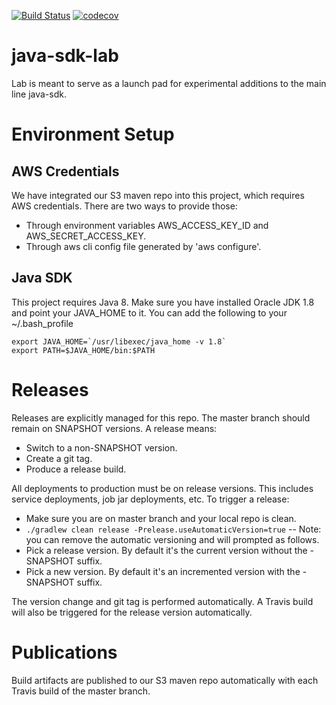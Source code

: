 [![Build Status](https://travis-ci.com/optimizely/java-sdk-lab.svg?token=y3xM1z7bQsqHX2NTEhps&branch=master)](https://travis-ci.com/optimizely/java-sdk-lab)
[![codecov](https://codecov.io/gh/optimizely/java-sdk-lab/branch/master/graph/badge.svg?token=WpuFvPnYuh)](https://codecov.io/gh/optimizely/java-sdk-lab)

# java-sdk-lab

Lab is meant to serve as a launch pad for experimental additions to the main line java-sdk.

# Environment Setup

## AWS Credentials
We have integrated our S3 maven repo into this project, which requires AWS credentials. There are two ways to provide
those:

- Through environment variables AWS_ACCESS_KEY_ID and AWS_SECRET_ACCESS_KEY.
- Through aws cli config file generated by 'aws configure'.

## Java SDK
This project requires Java 8. Make sure you have installed Oracle JDK 1.8 and point your JAVA_HOME to it. You can add
the following to your ~/.bash_profile

    export JAVA_HOME=`/usr/libexec/java_home -v 1.8`
    export PATH=$JAVA_HOME/bin:$PATH

# Releases
Releases are explicitly managed for this repo. The master branch should remain on SNAPSHOT versions. A release means:

- Switch to a non-SNAPSHOT version.
- Create a git tag.
- Produce a release build.

All deployments to production must be on release versions. This includes service deployments, job jar deployments, etc.
To trigger a release:

- Make sure you are on master branch and your local repo is clean.
- `./gradlew clean release -Prelease.useAutomaticVersion=true`
-- Note: you can remove the automatic versioning and will prompted as follows.
- Pick a release version. By default it's the current version without the -SNAPSHOT suffix.
- Pick a new version. By default it's an incremented version with the -SNAPSHOT suffix.

The version change and git tag is performed automatically. A Travis build will also be triggered for the release version
automatically.

# Publications
Build artifacts are published to our S3 maven repo automatically with each Travis build of the master branch.
